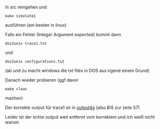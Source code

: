 In src reingehen und
```
make simulate1 
```
ausführen (am besten in linux)

Falls ein Fehler (Integer Argument expected) kommt dann
 ```
 dos2unix trace1.txt
``` 
und 
```
dos2unix configurations.txt
```

(ab und zu macht windows die txt files in DOS aus irgend einem Grund)

Danach wieder probieren (ggf davor 
```
make clean
``` 
machen) 

Der korrekte output für trace1 ist in [output4a](https://github.com/georggunia/Prak4/blob/14a488ef239859f1c1d40ba08db6552d93fb065c/src/output4a.txt#L1-L56) (also BIS zur zeile 57) 

Leider ist der echte output weit entfernt vom korrektem und ich weiß nicht warum

